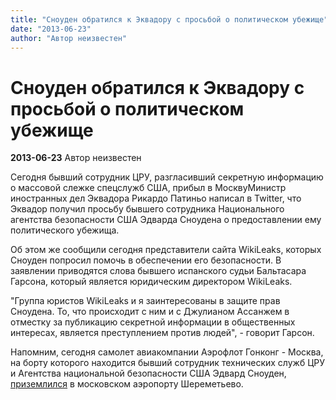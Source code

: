 ```yaml
---
title: "Сноуден обратился к Эквадору с просьбой о политическом убежище"
date: "2013-06-23"
author: "Автор неизвестен"
---
```


# Сноуден обратился к Эквадору с просьбой о политическом убежище

**2013-06-23** Автор неизвестен

Сегодня бывший сотрудник ЦРУ, разгласивший секретную информацию о массовой слежке спецслужб США, прибыл в МосквуМинистр иностранных дел Эквадора Рикардо Патиньо написал в Twitter, что Эквадор получил просьбу бывшего сотрудника Национального агентства безопасности США Эдварда Сноудена о предоставлении ему политического убежища.

Об этом же сообщили сегодня представители сайта WikiLeaks, которых Сноуден попросил помочь в обеспечении его безопасности. В заявлении приводятся слова бывшего испанского судьи Бальтасара Гарсона, который является юридическим директором WikiLeaks.

"Группа юристов WikiLeaks и я заинтересованы в защите прав Сноудена. То, что происходит с ним и с Джулианом Ассанжем в отместку за публикацию секретной информации в общественных интересах, является преступлением против людей", - говорит Гарсон.

Напомним, сегодня самолет авиакомпании Аэрофлот Гонконг - Москва, на борту которого находится бывший сотрудник технических служб ЦРУ и Агентства национальной безопасности США Эдвард Сноуден, [приземлился](http://news.liga.net/news/world/869937-snouden_pribyl_v_moskvu.htm) в московском аэропорту Шереметьево.